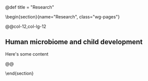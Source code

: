 @def title = "Research"

\begin{section}{name="Research", class="wg-pages"}

@@col-12,col-lg-12

## Human microbiome and child development

Here's some content

@@

\end{section}